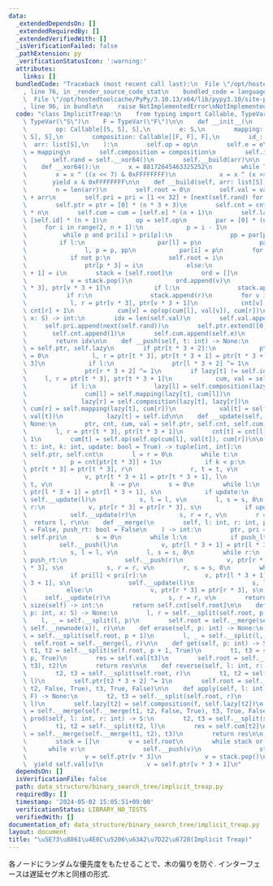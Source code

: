 ```yaml
---
data:
  _extendedDependsOn: []
  _extendedRequiredBy: []
  _extendedVerifiedWith: []
  _isVerificationFailed: false
  _pathExtension: py
  _verificationStatusIcon: ':warning:'
  attributes:
    links: []
  bundledCode: "Traceback (most recent call last):\n  File \"/opt/hostedtoolcache/PyPy/3.10.13/x64/lib/pypy3.10/site-packages/onlinejudge_verify/documentation/build.py\"\
    , line 76, in _render_source_code_stat\n    bundled_code = language.bundle(\n\
    \  File \"/opt/hostedtoolcache/PyPy/3.10.13/x64/lib/pypy3.10/site-packages/onlinejudge_verify/languages/python.py\"\
    , line 96, in bundle\n    raise NotImplementedError\nNotImplementedError\n"
  code: "class ImplicitTreap:\n    from typing import Callable, TypeVar\n\n    S =\
    \ TypeVar(\"S\")\n    F = TypeVar(\"F\")\n\n    def __init__(\n        self,\n\
    \        op: Callable[[S, S], S],\n        e: S,\n        mapping: Callable[[F,\
    \ S], S],\n        composition: Callable[[F, F], F],\n        id_: F,\n      \
    \  arr: list[S],\n    ):\n        self.op = op\n        self.e = e\n        self.mapping\
    \ = mapping\n        self.composition = composition\n        self.id = id_\n \
    \       self.rand = self.__xor64()\n        self.__build(arr)\n\n    @staticmethod\n\
    \    def __xor64():\n        x = 88172645463325252\n        while True:\n    \
    \        x = x ^ ((x << 7) & 0xFFFFFFFF)\n            x = x ^ (x >> 9)\n     \
    \       yield x & 0xFFFFFFFF\n\n    def __build(self, arr: list[S]) -> None:\n\
    \        n = len(arr)\n        self.root = 0\n        self.val = val = [self.e]\
    \ + arr\n        self.pri = pri = [1 << 32] + [next(self.rand) for _ in range(n)]\n\
    \        self.ptr = ptr = [0] * (n * 3 + 3)\n        self.cnt = cnt = [0] + [1]\
    \ * n\n        self.cum = cum = [self.e] * (n + 1)\n        self.lazy = lazy =\
    \ [self.id] * (n + 1)\n        op = self.op\n        par = [0] * (n + 1)\n   \
    \     for i in range(2, n + 1):\n            p = i - 1\n            l = 0\n  \
    \          while p and pri[i] > pri[p]:\n                pp = par[p]\n       \
    \         if l:\n                    par[l] = p\n                par[p] = i\n\
    \                l, p = p, pp\n            par[i] = p\n        for i, p in enumerate(par):\n\
    \            if not p:\n                self.root = i\n            elif i < p:\n\
    \                ptr[p * 3] = i\n            else:\n                ptr[p * 3\
    \ + 1] = i\n        stack = [self.root]\n        ord = []\n        while stack:\n\
    \            v = stack.pop()\n            ord.append(v)\n            l, r = ptr[v\
    \ * 3], ptr[v * 3 + 1]\n            if l:\n                stack.append(l)\n \
    \           if r:\n                stack.append(r)\n        for v in ord[::-1]:\n\
    \            l, r = ptr[v * 3], ptr[v * 3 + 1]\n            cnt[v] = cnt[l] +\
    \ cnt[r] + 1\n            cum[v] = op(op(cum[l], val[v]), cum[r])\n\n    def __newnode(self,\
    \ x: S) -> int:\n        idx = len(self.val)\n        self.val.append(x)\n   \
    \     self.pri.append(next(self.rand))\n        self.ptr.extend([0, 0, 0])\n \
    \       self.cnt.append(1)\n        self.cum.append(self.e)\n        self.lazy.append(self.id)\n\
    \        return idx\n\n    def __push(self, t: int) -> None:\n        ptr, lazy\
    \ = self.ptr, self.lazy\n        if ptr[t * 3 + 2]:\n            ptr[t * 3 + 2]\
    \ = 0\n            l, r = ptr[t * 3], ptr[t * 3 + 1] = ptr[t * 3 + 1], ptr[t *\
    \ 3]\n            if l:\n                ptr[l * 3 + 2] ^= 1\n            if r:\n\
    \                ptr[r * 3 + 2] ^= 1\n        if lazy[t] != self.id:\n       \
    \     l, r = ptr[t * 3], ptr[t * 3 + 1]\n            cum, val = self.cum, self.val\n\
    \            if l:\n                lazy[l] = self.composition(lazy[t], lazy[l])\n\
    \                cum[l] = self.mapping(lazy[t], cum[l])\n            if r:\n \
    \               lazy[r] = self.composition(lazy[t], lazy[r])\n               \
    \ cum[r] = self.mapping(lazy[t], cum[r])\n            val[t] = self.mapping(lazy[t],\
    \ val[t])\n            lazy[t] = self.id\n\n    def __update(self, t: int) ->\
    \ None:\n        ptr, cnt, cum, val = self.ptr, self.cnt, self.cum, self.val\n\
    \        l, r = ptr[t * 3], ptr[t * 3 + 1]\n        cnt[t] = cnt[l] + cnt[r] +\
    \ 1\n        cum[t] = self.op(self.op(cum[l], val[t]), cum[r])\n\n    def __split(self,\
    \ t: int, k: int, update: bool = True) -> tuple[int, int]:\n        ptr, cnt =\
    \ self.ptr, self.cnt\n        l = r = 0\n        while t:\n            self.__push(t)\n\
    \            p = cnt[ptr[t * 3]] + 1\n            if k < p:\n                v,\
    \ ptr[t * 3] = ptr[t * 3], r\n                r, t = t, v\n            else:\n\
    \                v, ptr[t * 3 + 1] = ptr[t * 3 + 1], l\n                l, t =\
    \ t, v\n                k -= p\n        s = 0\n        while l:\n            v,\
    \ ptr[l * 3 + 1] = ptr[l * 3 + 1], s\n            if update:\n               \
    \ self.__update(l)\n            s, l = l, v\n        l, s = s, 0\n        while\
    \ r:\n            v, ptr[r * 3] = ptr[r * 3], s\n            if update:\n    \
    \            self.__update(r)\n            s, r = r, v\n        r = s\n      \
    \  return l, r\n\n    def __merge(\n        self, l: int, r: int, push_lt: bool\
    \ = False, push_rt: bool = False\n    ) -> int:\n        ptr, pri = self.ptr,\
    \ self.pri\n        s = 0\n        while l:\n            if push_lt:\n       \
    \         self.__push(l)\n            v, ptr[l * 3 + 1] = ptr[l * 3 + 1], s\n\
    \            s, l = l, v\n        l, s = s, 0\n        while r:\n            if\
    \ push_rt:\n                self.__push(r)\n            v, ptr[r * 3] = ptr[r\
    \ * 3], s\n            s, r = r, v\n        r, s = s, 0\n        while l or r:\n\
    \            if pri[l] < pri[r]:\n                v, ptr[l * 3 + 1] = ptr[l *\
    \ 3 + 1], s\n                self.__update(l)\n                s, l = l, v\n \
    \           else:\n                v, ptr[r * 3] = ptr[r * 3], s\n           \
    \     self.__update(r)\n                s, r = r, v\n        return s\n\n    def\
    \ size(self) -> int:\n        return self.cnt[self.root]\n\n    def insert(self,\
    \ p: int, x: S) -> None:\n        l, r = self.__split(self.root, p + 1)\n    \
    \    l, _ = self.__split(l, p)\n        self.root = self.__merge(self.__merge(l,\
    \ self.__newnode(x)), r)\n\n    def erase(self, p: int) -> None:\n        l, r\
    \ = self.__split(self.root, p + 1)\n        l, _ = self.__split(l, p)\n      \
    \  self.root = self.__merge(l, r)\n\n    def get(self, p: int) -> S:\n       \
    \ t1, t2 = self.__split(self.root, p + 1, True)\n        t1, t3 = self.__split(t1,\
    \ p, True)\n        res = self.val[t3]\n        self.root = self.__merge(self.__merge(t1,\
    \ t3), t2)\n        return res\n\n    def reverse(self, l: int, r: int) -> None:\n\
    \        t2, t3 = self.__split(self.root, r)\n        t1, t2 = self.__split(t2,\
    \ l)\n        self.ptr[t2 * 3 + 2] ^= 1\n        self.root = self.__merge(self.__merge(t1,\
    \ t2, False, True), t3, True, False)\n\n    def apply(self, l: int, r: int, f:\
    \ F) -> None:\n        t2, t3 = self.__split(self.root, r)\n        t1, t2 = self.__split(t2,\
    \ l)\n        self.lazy[t2] = self.composition(f, self.lazy[t2])\n        self.root\
    \ = self.__merge(self.__merge(t1, t2, False, True), t3, True, False)\n\n    def\
    \ prod(self, l: int, r: int) -> S:\n        t2, t3 = self.__split(self.root, r)\n\
    \        t1, t2 = self.__split(t2, l)\n        res = self.cum[t2]\n        self.root\
    \ = self.__merge(self.__merge(t1, t2), t3)\n        return res\n\n    def iter(self):\n\
    \        stack = []\n        v = self.root\n        while stack or v:\n      \
    \      while v:\n                self.__push(v)\n                stack.append(v)\n\
    \                v = self.ptr[v * 3]\n            v = stack.pop()\n          \
    \  yield self.val[v]\n            v = self.ptr[v * 3 + 1]\n"
  dependsOn: []
  isVerificationFile: false
  path: data_structure/binary_search_tree/implicit_treap.py
  requiredBy: []
  timestamp: '2024-05-02 15:05:51+09:00'
  verificationStatus: LIBRARY_NO_TESTS
  verifiedWith: []
documentation_of: data_structure/binary_search_tree/implicit_treap.py
layout: document
title: "\u5E73\u8861\u4E8C\u5206\u63A2\u7D22\u6728(Implicit Treap)"
---
```


各ノードにランダムな優先度をもたせることで、木の偏りを防ぐ.
インターフェースは遅延セグ木と同様の形式.